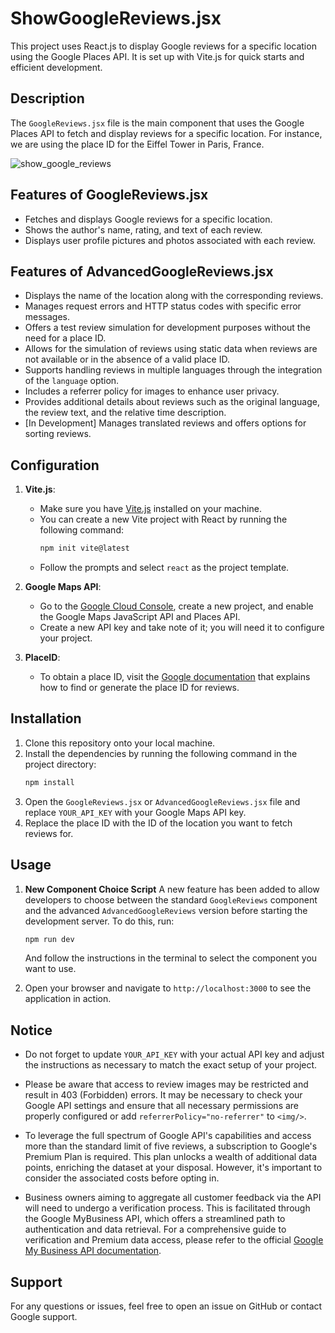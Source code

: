 # ShowGoogleReviews.jsx

This project uses React.js to display Google reviews for a specific location using the Google Places API. It is set up with Vite.js for quick starts and efficient development.

## Description

The `GoogleReviews.jsx` file is the main component that uses the Google Places API to fetch and display reviews for a specific location. For instance, we are using the place ID for the Eiffel Tower in Paris, France.

![show_google_reviews](https://github.com/BabylooPro/ShowGoogleReviews.jsx/assets/35376790/cea99485-78cc-47af-b256-3578d4b32c8d)

## Features of GoogleReviews.jsx

- Fetches and displays Google reviews for a specific location.
- Shows the author's name, rating, and text of each review.
- Displays user profile pictures and photos associated with each review.

## Features of AdvancedGoogleReviews.jsx

- Displays the name of the location along with the corresponding reviews.
- Manages request errors and HTTP status codes with specific error messages.
- Offers a test review simulation for development purposes without the need for a place ID.
- Allows for the simulation of reviews using static data when reviews are not available or in the absence of a valid place ID.
- Supports handling reviews in multiple languages through the integration of the `language` option.
- Includes a referrer policy for images to enhance user privacy.
- Provides additional details about reviews such as the original language, the review text, and the relative time description.
- [In Development] Manages translated reviews and offers options for sorting reviews.


## Configuration

1. **Vite.js**:
    - Make sure you have [Vite.js](https://vitejs.dev/) installed on your machine.
    - You can create a new Vite project with React by running the following command:
        ```bash
        npm init vite@latest
        ```
    - Follow the prompts and select `react` as the project template.

2. **Google Maps API**:
    - Go to the [Google Cloud Console](https://console.cloud.google.com/), create a new project, and enable the Google Maps JavaScript API and Places API.
    - Create a new API key and take note of it; you will need it to configure your project.

3. **PlaceID**:
    - To obtain a place ID, visit the [Google documentation](https://developers.google.com/maps/documentation/places/web-service/place-id) that explains how to find or generate the place ID for reviews.

## Installation

1. Clone this repository onto your local machine.
2. Install the dependencies by running the following command in the project directory:
    ```bash
    npm install
    ```
3. Open the `GoogleReviews.jsx` or `AdvancedGoogleReviews.jsx` file and replace `YOUR_API_KEY` with your Google Maps API key.
4. Replace the place ID with the ID of the location you want to fetch reviews for.

## Usage

1. **New Component Choice Script**
   A new feature has been added to allow developers to choose between the standard `GoogleReviews` component and the advanced `AdvancedGoogleReviews` version before starting the development server. To do this, run:
    ```bash
    npm run dev
    ```
   And follow the instructions in the terminal to select the component you want to use.

2. Open your browser and navigate to `http://localhost:3000` to see the application in action.

## Notice

- Do not forget to update `YOUR_API_KEY` with your actual API key and adjust the instructions as necessary to match the exact setup of your project.

- Please be aware that access to review images may be restricted and result in 403 (Forbidden) errors. It may be necessary to check your Google API settings and ensure that all necessary permissions are properly configured or add `referrerPolicy="no-referrer"` to `<img/>`.

- To leverage the full spectrum of Google API's capabilities and access more than the standard limit of five reviews, a subscription to Google's Premium Plan is required. This plan unlocks a wealth of additional data points, enriching the dataset at your disposal. However, it's important to consider the associated costs before opting in.

- Business owners aiming to aggregate all customer feedback via the API will need to undergo a verification process. This is facilitated through the Google MyBusiness API, which offers a streamlined path to authentication and data retrieval. For a comprehensive guide to verification and Premium data access, please refer to the official [Google My Business API documentation](https://developers.google.com/my-business/).


## Support

For any questions or issues, feel free to open an issue on GitHub or contact Google support.
